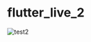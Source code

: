 # flutter_live_2

![test2](https://github.com/ReturajProshad/flutter_live_2/assets/130851471/a3279dff-2779-4ce1-aaa7-39dd3343c75e)
